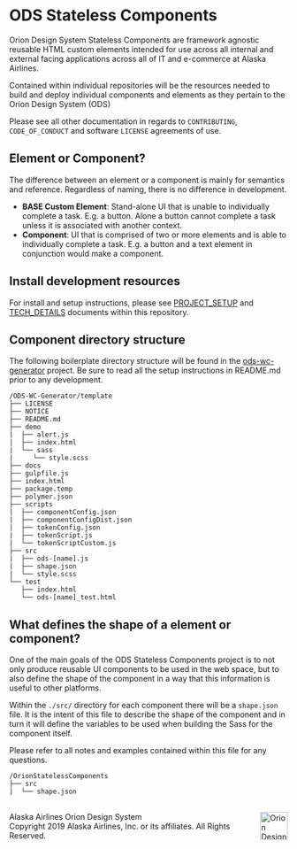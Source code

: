 # ODS Stateless Components

Orion Design System Stateless Components are framework agnostic reusable HTML custom elements intended for use across all internal and external facing applications across all of IT and e-commerce at Alaska Airlines.

Contained within individual repositories will be the resources needed to build and deploy individual components and elements as they pertain to the Orion Design System (ODS)

Please see all other documentation in regards to `CONTRIBUTING`, `CODE_OF_CONDUCT` and software `LICENSE` agreements of use.

## Element or Component?

The difference between an element or a component is mainly for semantics and reference. Regardless of naming, there is no difference in development.

* **BASE Custom Element**: Stand-alone UI that is unable to individually complete a task. E.g. a button. Alone a button cannot complete a task unless it is associated with another context.
* **Component**: UI that is comprised of two or more elements and is able to individually complete a task. E.g. a button and a text element in conjunction would make a component.

## Install development resources

For install and setup instructions, please see [PROJECT_SETUP](/docs/PROJECT_SETUP.md) and [TECH_DETAILS](docs/TECH_DETAILS.md) documents within this repository.

## Component directory structure

The following boilerplate directory structure will be found in the [ods-wc-generator](https://github.com/AlaskaAirlines/ODS-WC-Generator) project. Be sure to read all the setup instructions in README.md prior to any development.

```
/ODS-WC-Generator/template
├── LICENSE
├── NOTICE
├── README.md
├── demo
|  ├── alert.js
|  ├── index.html
|  └── sass
|     └── style.scss
├── docs
├── gulpfile.js
├── index.html
├── package.temp
├── polymer.json
├── scripts
|  ├── componentConfig.json
|  ├── componentConfigDist.json
|  ├── tokenConfig.json
|  ├── tokenScript.js
|  └── tokenScriptCustom.js
├── src
|  ├── ods-[name].js
|  ├── shape.json
|  └── style.scss
└── test
   ├── index.html
   └── ods-[name]_test.html
```

## What defines the shape of a element or component?

One of the main goals of the ODS Stateless Components project is to not only produce reusable UI components to be used in the web space, but to also define the shape of the component in a way that this information is useful to other platforms.

Within the `./src/` directory for each component there will be a `shape.json` file. It is the intent of this file to describe the shape of the component and in turn it will define the variables to be used when building the Sass for the component itself.

Please refer to all notes and examples contained within this file for any questions.

```
/OrionStatelessComponents
├── src
|  └── shape.json
```



##

<img src="https://resource.alaskaair.net/-/media/2C1969F8FB244C919205CD48429C13AC" alt="Orion Design System Logo" title="Be the change you want to see" width="50" align="right" />
Alaska Airlines Orion Design System<br>
Copyright 2019 Alaska Airlines, Inc. or its affiliates. All Rights Reserved.

